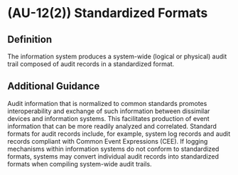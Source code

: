 
# (AU-12(2)) Standardized Formats

## Definition

The information system produces a system-wide (logical or physical) audit trail composed of audit records in a standardized format.

## Additional Guidance

Audit information that is normalized to common standards promotes interoperability and exchange of such information between dissimilar devices and information systems. This facilitates production of event information that can be more readily analyzed and correlated. Standard formats for audit records include, for example, system log records and audit records compliant with Common Event Expressions (CEE). If logging mechanisms within information systems do not conform to standardized formats, systems may convert individual audit records into standardized formats when compiling system-wide audit trails.
